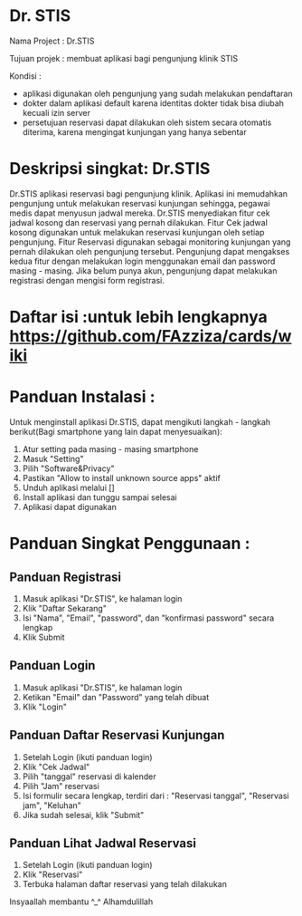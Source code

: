 # Dr. STIS
Nama Project : Dr.STIS

Tujuan projek : membuat aplikasi bagi pengunjung klinik STIS

Kondisi : 
- aplikasi digunakan oleh pengunjung yang sudah melakukan pendaftaran
- dokter dalam aplikasi default karena identitas dokter tidak bisa diubah kecuali izin server
- persetujuan reservasi dapat dilakukan oleh sistem secara otomatis diterima, karena mengingat kunjungan yang hanya sebentar

# Deskripsi singkat: Dr.STIS
Dr.STIS aplikasi reservasi bagi pengunjung klinik. Aplikasi ini memudahkan pengunjung untuk melakukan reservasi kunjungan sehingga, pegawai medis dapat menyusun jadwal mereka. Dr.STIS menyediakan fitur cek jadwal kosong dan reservasi yang pernah dilakukan. Fitur Cek jadwal kosong digunakan untuk melakukan reservasi kunjungan oleh setiap pengunjung. Fitur Reservasi digunakan sebagai monitoring kunjungan yang pernah dilakukan oleh pengunjung tersebut. Pengunjung dapat mengakses kedua fitur dengan melakukan login menggunakan email dan password masing - masing. Jika belum punya akun, pengunjung dapat melakukan registrasi dengan mengisi form registrasi. 

# Daftar isi :untuk lebih lengkapnya https://github.com/FAzziza/cards/wiki

# Panduan Instalasi :
Untuk menginstall aplikasi Dr.STIS, dapat mengikuti langkah - langkah berikut(Bagi smartphone yang lain dapat menyesuaikan):
1. Atur setting pada masing - masing smartphone
2. Masuk "Setting" 
3. Pilih "Software&Privacy"
4. Pastikan "Allow to install unknown source apps" aktif
5. Unduh aplikasi melalui [] 
6. Install aplikasi dan tunggu sampai selesai
7. Aplikasi dapat digunakan

# Panduan Singkat Penggunaan :
## Panduan Registrasi
1. Masuk aplikasi "Dr.STIS", ke halaman login 
2. Klik "Daftar Sekarang"
3. Isi "Nama", "Email", "password", dan "konfirmasi password" secara lengkap
4. Klik Submit

## Panduan Login
1. Masuk aplikasi "Dr.STIS", ke halaman login
2. Ketikan "Email" dan "Password" yang telah dibuat
3. Klik "Login"

## Panduan Daftar Reservasi Kunjungan
1. Setelah Login (ikuti panduan login)
2. Klik "Cek Jadwal"
3. Pilih "tanggal" reservasi di kalender
4. Pilih "Jam" reservasi
5. Isi formulir secara lengkap, terdiri dari : "Reservasi tanggal", "Reservasi jam", "Keluhan"
6. Jika sudah selesai, klik "Submit"

## Panduan Lihat Jadwal Reservasi
1. Setelah Login (ikuti panduan login)
2. Klik "Reservasi"
3. Terbuka halaman daftar reservasi yang telah dilakukan

Insyaallah membantu ^_^
Alhamdulillah
